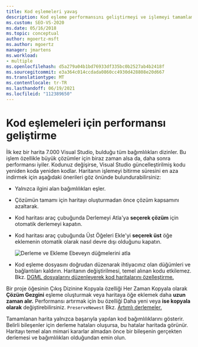 ```yaml
---
title: Kod eşlemeleri yavaş
description: Kod eşleme performansını geliştirmeyi ve işlemeyi tamamlamak için gereken zamanı nasıl en aza indirgeyebilirsiniz?
ms.custom: SEO-VS-2020
ms.date: 05/16/2018
ms.topic: conceptual
author: mgoertz-msft
ms.author: mgoertz
manager: jmartens
ms.workload:
- multiple
ms.openlocfilehash: d5a279a04b1bd76933df335bc0b2527ab4b2418f
ms.sourcegitcommit: e3a364c014ccdada0860cc4930d428808e20d667
ms.translationtype: MT
ms.contentlocale: tr-TR
ms.lasthandoff: 06/19/2021
ms.locfileid: "112389650"
---
```

# <a name="improve-performance-for-code-maps"></a>Kod eşlemeleri için performansı geliştirme

İlk kez bir harita 7.000 Visual Studio, bulduğu tüm bağımlılıkları dizinler. Bu işlem özellikle büyük çözümler için biraz zaman alsa da, daha sonra performansı iyiler. Kodunuz değişirse, Visual Studio güncelleştirilmiş kodu yeniden koda yeniden kodlar. Haritanın işlemeyi bitirme süresini en aza indirmek için aşağıdaki önerileri göz önünde bulundurabilirsiniz:

- Yalnızca ilgini alan bağımlılıkları eşler.

- Çözümün tamamı için haritayı oluşturmadan önce çözüm kapsamını azaltarak.

- Kod haritası araç çubuğunda Derlemeyi Atla'ya **seçerek çözüm** için otomatik derlemeyi kapatın.

- Kod haritası araç çubuğunda Üst Öğeleri Ekle'yi **seçerek üst** öğe eklemenin otomatik olarak nasıl devre dışı olduğunu kapatın.

   ![Derleme ve Ekleme Ebeveyn düğmelerini atla](../modeling/media/codemapsfilterskipbuildicons.png)

- Kod eşleme dosyasını doğrudan düzenarak ihtiyacınız olan düğümleri ve bağlantıları kaldırın. Haritanın değiştirilmesi, temel alınan kodu etkilemez. Bkz. [DGML dosyalarını düzenleyerek kod haritalarını özelleştirme.](../modeling/customize-code-maps-by-editing-the-dgml-files.md)

Bir proje öğesinin Çıkış Dizinine Kopyala özelliği Her Zaman Kopyala olarak **Çözüm Gezgini** eşleme oluşturmak veya haritaya öğe eklemek daha **uzun zaman alır.**  Performansı artırmak için bu özelliği Daha yeni veya **ise kopyala olarak** değiştirebilirsiniz. `PreserveNewest` Bkz. [Artımlı derlemeler.](../msbuild/incremental-builds.md)

Tamamlanan harita yalnızca başarıyla yapılan kod bağımlılıklarını gösterir. Belirli bileşenler için derleme hataları oluşursa, bu hatalar haritada görünür. Haritayı temel alan mimari kararlar almadan önce bir bileşenin gerçekten derlemesi ve bağımlılıkları olduğundan emin olun.
